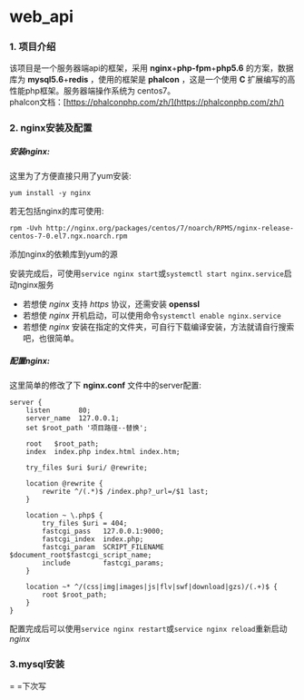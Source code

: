# web_api

### 1. 项目介绍  
该项目是一个服务器端api的框架，采用 __nginx__+__php-fpm__+__php5.6__ 的方案，数据库为 __mysql5.6__+__redis__ ，使用的框架是 __phalcon__ ，这是一个使用 __C__ 扩展编写的高性能php框架。服务器端操作系统为 centos7。  
phalcon文档：[https://phalconphp.com/zh/](https://phalconphp.com/zh/)  

### 2. nginx安装及配置  
##### 安装nginx:  
这里为了方便直接只用了yum安装:  

`yum install -y nginx`  

若无包括nginx的库可使用:  

`rpm -Uvh http://nginx.org/packages/centos/7/noarch/RPMS/nginx-release-centos-7-0.el7.ngx.noarch.rpm`  

添加nginx的依赖库到yum的源  

安装完成后，可使用`service nginx start`或`systemctl start nginx.service`启动nginx服务  

* 若想使 _nginx_ 支持 _https_ 协议，还需安装 __openssl__  
* 若想使 _nginx_ 开机启动，可以使用命令`systemctl enable nginx.service`  
* 若想使 _nginx_ 安装在指定的文件夹，可自行下载编译安装，方法就请自行搜索吧，也很简单。

##### 配置nginx:  
这里简单的修改了下 __nginx.conf__ 文件中的server配置:
```nginx
server {
    listen       80;
    server_name  127.0.0.1;
    set $root_path '项目路径--替换';

    root   $root_path;
    index  index.php index.html index.htm;

    try_files $uri $uri/ @rewrite;

    location @rewrite {
        rewrite ^/(.*)$ /index.php?_url=/$1 last;
    }

    location ~ \.php$ {
        try_files $uri = 404;
        fastcgi_pass   127.0.0.1:9000;
        fastcgi_index  index.php;
        fastcgi_param  SCRIPT_FILENAME  $document_root$fastcgi_script_name;
        include        fastcgi_params;
    }

    location ~* ^/(css|img|images|js|flv|swf|download|gzs)/(.+)$ {
        root $root_path;
    }
}
```
配置完成后可以使用`service nginx restart`或`service nginx reload`重新启动 _nginx_  
### 3.mysql安装  
= =下次写

